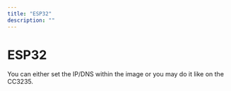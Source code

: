 ```yaml
---
title: "ESP32"
description: ""
---
```


# ESP32
You can either set the IP/DNS within the image or you may do it like on the CC3235.